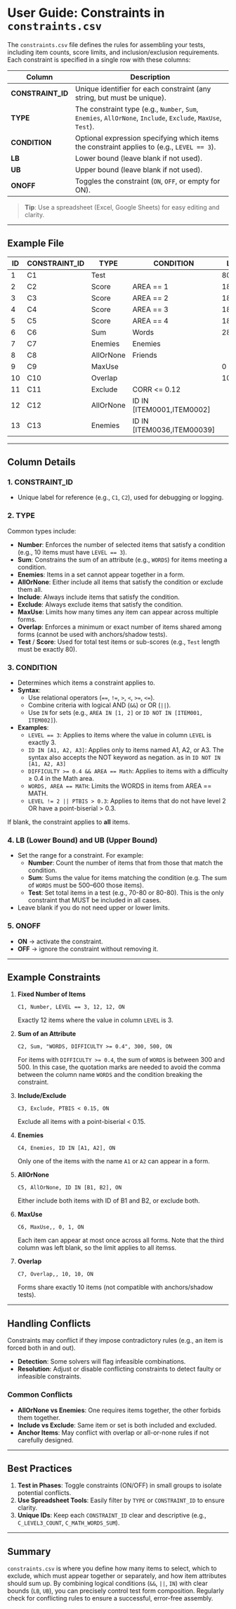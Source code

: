 # User Guide: Constraints in `constraints.csv`

The `constraints.csv` file defines the rules for assembling your tests, including item counts, score limits, and inclusion/exclusion requirements. Each constraint is specified in a single row with these columns:

| Column            | Description                                                                                                  |
|-------------------|--------------------------------------------------------------------------------------------------------------|
| **CONSTRAINT_ID** | Unique identifier for each constraint (any string, but must be unique).                                      |
| **TYPE**          | The constraint type (e.g., `Number`, `Sum`, `Enemies`, `AllOrNone`, `Include`, `Exclude`, `MaxUse`, `Test`). |
| **CONDITION**     | Optional expression specifying which items the constraint applies to (e.g., `LEVEL == 3`).                   |
| **LB**            | Lower bound (leave blank if not used).                                                                        |
| **UB**            | Upper bound (leave blank if not used).                                                                        |
| **ONOFF**         | Toggles the constraint (`ON`, `OFF`, or empty for ON).                                                       |

> **Tip**: Use a spreadsheet (Excel, Google Sheets) for easy editing and clarity.

---

## Example File

| ID | CONSTRAINT_ID | TYPE      | CONDITION                  | LB   | UB   | ONOFF |
|----|---------------|-----------|----------------------------|------|------|-------|
| 1  | C1            | Test      |                            | 80   | 80   | ON    |
| 2  | C2            | Score     | AREA == 1                  | 18   | 22   | ON    |
| 3  | C3            | Score     | AREA == 2                  | 18   | 22   | ON    |
| 4  | C4            | Score     | AREA == 3                  | 18   | 22   | ON    |
| 5  | C5            | Score     | AREA == 4                  | 18   | 22   | ON    |
| 6  | C6            | Sum       | Words                      | 2800 | 3400 | ON    |
| 7  | C7            | Enemies   | Enemies                    |      |      | ON    |
| 8  | C8            | AllOrNone | Friends                    |      |      | ON    |
| 9  | C9            | MaxUse    |                            | 0    | 2    | ON    |
| 10 | C10           | Overlap   |                            | 10   | 10   | OFF   |
| 11 | C11           | Exclude   | CORR <= 0.12               |      |      | OFF   |
| 12 | C12           | AllOrNone | ID IN [ITEM0001,ITEM0002]  |      |      | ON    |
| 13 | C13           | Enemies   | ID IN [ITEM0036,ITEM00039] |      |      | ON    |

---

## Column Details

### 1. CONSTRAINT_ID
- Unique label for reference (e.g., `C1`, `C2`), used for debugging or logging.

### 2. TYPE
Common types include:

- **Number**: Enforces the number of selected items that satisfy a condition (e.g., 10 items must have `LEVEL == 3`).
- **Sum**: Constrains the sum of an attribute (e.g., `WORDS`) for items meeting a condition.
- **Enemies**: Items in a set cannot appear together in a form.
- **AllOrNone**: Either include all items that satisfy the condition or exclude them all.
- **Include**: Always include items that satisfy the condition.
- **Exclude**: Always exclude items that satisfy the condition.
- **MaxUse**: Limits how many times any item can appear across multiple forms.
- **Overlap**: Enforces a minimum or exact number of items shared among forms (cannot be used with anchors/shadow tests).
- **Test** / **Score**: Used for total test items or sub-scores (e.g., `Test` length must be exactly 80).

### 3. CONDITION
- Determines which items a constraint applies to.
- **Syntax**:
  - Use relational operators (`==`, `!=`, `>`, `<`, `>=`, `<=`).
  - Combine criteria with logical AND (`&&`) or OR (`||`).
  - Use `IN` for sets (e.g., `AREA IN [1, 2]` or `ID NOT IN [ITEM001, ITEM002]`).
- **Examples**:
  - `LEVEL == 3`: Applies to items where the value in column `LEVEL` is exactly 3.
  - `ID IN [A1, A2, A3]`: Applies only to items named A1, A2, or A3. The syntax
   also accepts the NOT keyword as negation. as in `ID NOT IN [A1, A2, A3]`
  - `DIFFICULTY >= 0.4 && AREA == Math`: Applies to items with a difficulty ≥ 0.4 in the Math area.
  - `WORDS, AREA == MATH`: Limits the WORDS in items from AREA == MATH.
  - `LEVEL != 2 || PTBIS > 0.3`: Applies to items that do not have level 2 OR have a point-biserial > 0.3.

If blank, the constraint applies to **all** items.

### 4. LB (Lower Bound) and UB (Upper Bound)
- Set the range for a constraint. For example:
  - **Number**: Count the number of items that from those that match the condition.
  - **Sum**: Sums the value for items matching the condition (e.g. The sum of
    `WORDS` must be 500–600 those items).
  - **Test**: Set total items in a test (e.g., 70-80 or 80-80). This is the only constraint
    that MUST be included in all cases.
- Leave blank if you do not need upper or lower limits.

### 5. ONOFF
- **ON** → activate the constraint.
- **OFF** → ignore the constraint without removing it.

---

## Example Constraints

1. **Fixed Number of Items**
   ```csv
   C1, Number, LEVEL == 3, 12, 12, ON
   ```
   Exactly 12 items where the value in column `LEVEL` is 3.

2. **Sum of an Attribute**
   ```csv
   C2, Sum, "WORDS, DIFFICULTY >= 0.4", 300, 500, ON
   ```
   For items with `DIFFICULTY >= 0.4`, the sum of `WORDS` is between 300
   and 500. In this case, the quotation marks are needed to avoid the comma between the
   column name `WORDS` and the condition breaking the constraint.

3. **Include/Exclude**
   ```csv
   C3, Exclude, PTBIS < 0.15, ON
   ```
   Exclude all items with a point-biserial < 0.15.

4. **Enemies**
   ```csv
   C4, Enemies, ID IN [A1, A2], ON
   ```
   Only one of the items with the name `A1` or `A2` can appear in a form.

5. **AllOrNone**
   ```csv
   C5, AllOrNone, ID IN [B1, B2], ON
   ```
   Either include both items with ID of B1 and B2, or exclude both.

6. **MaxUse**
   ```csv
   C6, MaxUse,, 0, 1, ON
   ```
   Each item can appear at most once across all forms. Note that the third
   column was left blank, so the limit applies to all itemss.

7. **Overlap**
   ```csv
   C7, Overlap,, 10, 10, ON
   ```
   Forms share exactly 10 items (not compatible with anchors/shadow tests).

---

## Handling Conflicts

Constraints may conflict if they impose contradictory rules (e.g., an item is forced both in and out).
- **Detection**: Some solvers will flag infeasible combinations.
- **Resolution**: Adjust or disable conflicting constraints to detect faulty or
  infeasible constraints.

### Common Conflicts

- **AllOrNone vs Enemies**: One requires items together, the other forbids them together.
- **Include vs Exclude**: Same item or set is both included and excluded.
- **Anchor Items**: May conflict with overlap or all-or-none rules if not carefully designed.

---

## Best Practices

1. **Test in Phases**: Toggle constraints (ON/OFF) in small groups to isolate potential conflicts.
2. **Use Spreadsheet Tools**: Easily filter by `TYPE` or `CONSTRAINT_ID` to ensure clarity.
3. **Unique IDs**: Keep each `CONSTRAINT_ID` clear and descriptive (e.g., `C_LEVEL3_COUNT`, `C_MATH_WORDS_SUM`).

---

## Summary

`constraints.csv` is where you define how many items to select, which to exclude, which must appear together or separately, and how item attributes should sum up. By combining logical conditions (`&&`, `||`, `IN`) with clear bounds (`LB`, `UB`), you can precisely control test form composition. Regularly check for conflicting rules to ensure a successful, error-free assembly.

